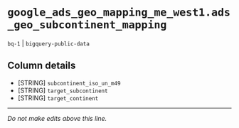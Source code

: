 # `google_ads_geo_mapping_me_west1.ads_geo_subcontinent_mapping`
`bq-1` | `bigquery-public-data`

## Column details
* [STRING]    `subcontinent_iso_un_m49`
* [STRING]    `target_subcontinent`
* [STRING]    `target_continent`

-------------------------------------------------------------------------------
*Do not make edits above this line.*
